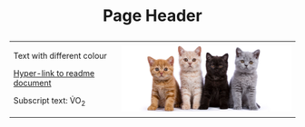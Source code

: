 <!DOCTYPE html> 
<html>
  
<head>
  <h1> <p align=center> Page Header </p> </h1>
</head>
  
<body>  
  <table>
    <tr>
      <td>
        <p> Text with different colour </p>
        <a href="https://github.com/RayZegrer/KNES381/blob/main/readme.md">Hyper-link to readme document</a>
        <p> Subscript text: V&#x307;O<sub>2</sub></p>
        </td>
        <td>
            <img src="/Images/cat.jpg" alt="It's cats" style="width:400px;">
        </td>
    </tr>
  </table>
</body>
  
</html>

